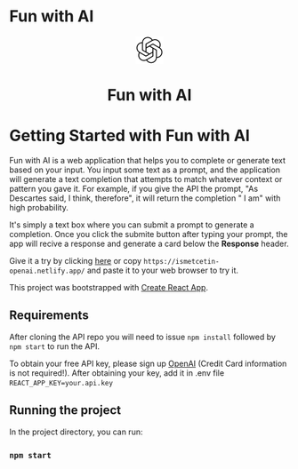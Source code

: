 # Fun with AI
<div align="center">
<img src="./src/assets/images/openai.png" alt="OpenAI Logo" width="50" height="50" align="center"><span><h1>Fun with AI</h1></span>
</div>

# Getting Started with Fun with AI
Fun with AI is a web application that helps you to complete or generate text based on your input. You input some text as a prompt, and the application will generate a text completion that attempts to match whatever context or pattern you gave it. For example, if you give the API the prompt, "As Descartes said, I think, therefore", it will return the completion " I am" with high probability.

It's simply a text box where you can submit a prompt to generate a completion. Once you click the submite button after typing your prompt, the app will recive a response and generate a card below the <b>Response</b> header.

Give it a try by clicking [here](https://ismetcetin-openai.netlify.app/) or copy `https://ismetcetin-openai.netlify.app/` and paste it to your web browser to try it.

This project was bootstrapped with [Create React App](https://github.com/facebook/create-react-app).

## Requirements

After cloning the API repo you will need to issue `npm install` followed by `npm start` to run the API. 

To obtain your free API key, please sign up [OpenAI](https://openai.com/api/) (Credit Card information is not required!).
After obtaining your key, add it in .env file `REACT_APP_KEY=your.api.key`

## Running the project

In the project directory, you can run:
### `npm start`
